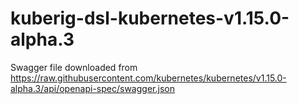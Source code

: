 # kuberig-dsl-kubernetes-v1.15.0-alpha.3

Swagger file downloaded from https://raw.githubusercontent.com/kubernetes/kubernetes/v1.15.0-alpha.3/api/openapi-spec/swagger.json
